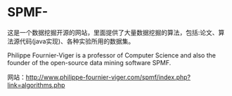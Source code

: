 # SPMF-
这是一个数据挖掘开源的网站，里面提供了大量数据挖掘的算法，包括:论文、算法源代码(java实现)、各种实验所用的数据集。

Philippe Fournier-Viger is a professor of Computer Science and also the founder of the open-source data mining software SPMF.

网站：http://www.philippe-fournier-viger.com/spmf/index.php?link=algorithms.php
